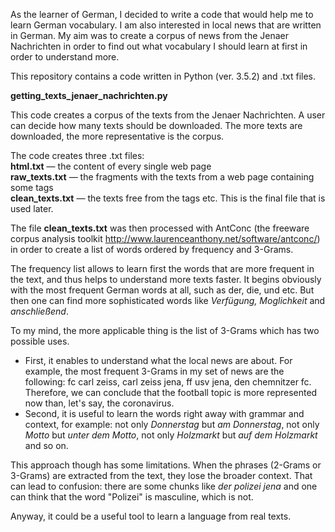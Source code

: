 As the learner of German, I decided to write a code that would help me to learn German vocabulary. I am also interested in local news that are written in German. My aim was to create a corpus of news from the Jenaer Nachrichten in order to find out what vocabulary I should learn at first in order to understand more.

This repository contains a code written in Python (ver. 3.5.2) and .txt files.

<b>getting_texts_jenaer_nachrichten.py</b>

This code creates a corpus of the texts from the Jenaer Nachrichten. A user can decide how many texts should be downloaded. The more texts are downloaded, the more representative is the corpus. 

The code creates three .txt files: <br>
<b>html.txt</b> — the content of every single web page<br>
<b>raw_texts.txt</b> — the fragments with the texts from a web page containing some tags<br>
<b>clean_texts.txt</b> — the texts free from the tags etc. This is the final file that is used later.<br>

The file <b>clean_texts.txt</b> was then processed with AntConc (the freeware corpus analysis toolkit http://www.laurenceanthony.net/software/antconc/) in order to create a list of words ordered by frequency and 3-Grams. 

The frequency list allows to learn first the words that are more frequent in the text, and thus helps to understand more texts faster. It begins obviously with the most frequent German words at all, such as der, die, und etc. But then one can find more sophisticated words like <i> Verfügung, Moglichkeit</i> and <i>anschließend</i>. 

To my mind, the more applicable thing is the list of 3-Grams which has two possible uses. 
<ul>
<li>First, it enables to understand what the local news are about. For example, the most frequent 3-Grams in my set of news are the following: fc carl zeiss, carl zeiss jena, ff usv jena, den chemnitzer fc. Therefore, we can conclude that the football topic is more represented now than, let's say, the coronavirus.</li>
<li>Second, it is useful to learn the words right away with grammar and context, for example: not only <i>Donnerstag</i> but <i>am Donnerstag</i>, not only <i>Motto</i> but <i>unter dem Motto</i>, not only <i>Holzmarkt</i> but <i>auf dem Holzmarkt</i> and so on.</li>
</ul>

This approach though has some limitations. When the phrases (2-Grams or 3-Grams) are extracted from the text, they lose 
the broader context. That can lead to confusion: there are some chunks like <i>der polizei jena</i> and one can think that the word "Polizei" is masculine, which is not. 

Anyway, it could be a useful tool to learn a language from real texts.
